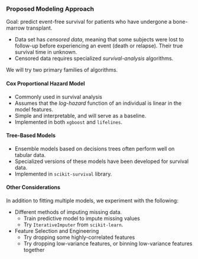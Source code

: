 ### Proposed Modeling Approach

Goal: predict event-free survival for patients who have undergone a bone-marrow transplant.
* Data set has *censored data*, meaning that some subjects were lost to follow-up before experiencing an event (death or relapse). Their true survival time in unknown. 
* Censored data requires specialized *survival-analysis* algorithms.

We will try two primary families of algorithms.

#### Cox Proportional Hazard Model

* Commonly used in survival analysis
* Assumes that the *log-hazard* function of an individual is linear in the model features. 
* Simple and interpretable, and will serve as a baseline.
* Implemented in both `xgboost` and `lifelines`.

#### Tree-Based Models

* Ensemble models based on decisions trees often perform well on tabular data.
* Specialized versions of these models have been developed for survival data.
* Implemented in `scikit-survival` library.

#### Other Considerations

In addition to fitting multiple models, we experiment with the following:
* Different methods of imputing missing data.      
    * Train predictive model to impute missing values
    * Try `IterativeImputer` from `scikit-learn`.
* Feature Selection and Engineering
    * Try dropping some highly-correlated features
    * Try dropping low-variance features, or binning low-variance features together

